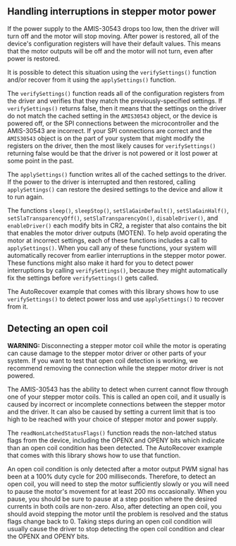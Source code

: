## Handling interruptions in stepper motor power

If the power supply to the AMIS-30543 drops too low, then the driver will turn off and the motor will stop moving.  After power is restored, all of the device's configuration registers will have their default values.  This means that the motor outputs will be off and the motor will not turn, even after power is restored.

It is possible to detect this situation using the `verifySettings()` function and/or recover from it using the `applySettings()` function.

The `verifySettings()` function reads all of the configuration registers from the driver and verifies that they match the previously-specified settings.  If `verifySettings()` returns false, then it means that the settings on the driver do not match the cached setting in the `AMIS30543` object, or the device is powered off, or the SPI connections between the microcontroller and the AMIS-30543 are incorrect.  If your SPI connections are correct and the `AMIS30543` object is on the part of your system that might modify the registers on the driver, then the most likely causes for `verifySettings()` returning false would be that the driver is not powered or it lost power at some point in the past.

The `applySettings()` function writes all of the cached settings to the driver.  If the power to the driver is interrupted and then restored, calling `applySettings()` can restore the desired settings to the device and allow it to run again.

The functions `sleep()`, `sleepStop()`, `setSlaGainDefault()`, `setSlaGainHalf()`, `setSlaTransparencyOff()`, `setSlaTransparencyOn()`, `disableDriver()`, and `enableDriver()` each modify bits in CR2, a register that also contains the bit that enables the motor driver outputs (MOTEN).  To help avoid operating the motor at incorrect settings, each of these functions includes a call to `applySettings()`.  When you call any of these functions, your system will automatically recover from earlier interruptions in the stepper motor power.  These functions might also make it hard for you to detect power interruptions by calling `verifySettings()`, because they might automatically fix the settings before `verifySettings()` gets called.

The AutoRecover example that comes with this library shows how to use `verifySettings()` to detect power loss and use `applySettings()` to recover from it.


## Detecting an open coil

**WARNING:** Disconnecting a stepper motor coil while the motor is operating can cause damage to the stepper motor driver or other parts of your system.  If you want to test that open coil detection is working, we recommend removing the connection while the stepper motor driver is not powered.

The AMIS-30543 has the ability to detect when current cannot flow through one of your stepper motor coils.  This is called an open coil, and it usually is caused by incorrect or incomplete connections between the stepper motor and the driver.  It can also be caused by setting a current limit that is too high to be reached with your choice of stepper motor and power supply.

The `readNonLatchedStatusFlags()` function reads the non-latched status flags from the device, including the OPENX and OPENY bits which indicate than an open coil condition has been detected.  The AutoRecover example that comes with this library shows how to use that function.

An open coil condition is only detected after a motor output PWM signal has been at a 100% duty cycle for 200 milliseconds.  Therefore, to detect an open coil, you will need to step the motor sufficiently slowly or you will need to pause the motor's movement for at least 200 ms occasionally.  When you pause, you should be sure to pause at a step position where the desired currents in both coils are non-zero.  Also, after detecting an open coil, you should avoid stepping the motor until the problem is resolved and the status flags change back to 0.  Taking steps during an open coil condition will usually cause the driver to stop detecting the open coil condition and clear the OPENX and OPENY bits.
